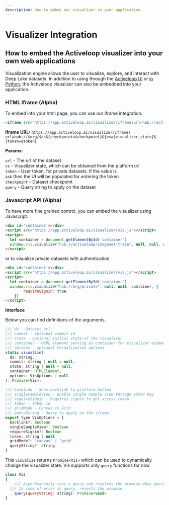 ```yaml
---
description: How to embed our visualizer in your application.
---
```


# Visualizer Integration

## How to embed the Activeloop visualizer into your own web applications

Visualization engine allows the user to visualize, explore, and interact with Deep Lake datasets. In addition to using through the [Activeloop UI](https://app.activeloop.ai/) or [in Python](../../examples/dl/guide/visualizing-datasets.md), the Activeloop visualizer can also be embedded into your application.

### HTML iframe (Alpha)

To embed into your html page, you can use our iframe integration:

```html
<iframe src="https://app.activeloop.ai/visualizer/iframe?url=hub://activeloop/imagenet-train" width="800px" height="600px">
```

**iframe URL:** `https://app.activeloop.ai/visualizer/iframe?url=hub://$org/$ds&{checkpoint=$checkpoint}&{vs=$visualizer_state}&{token=$token}`

**Params:**

`url` - The url of the dataset \
`vs` - Visualizer state, which can be obtained from the platform url \
`token` - User token, for private datasets. If the value is \
`ask` then the UI will be populated for entering the token \
`checkpoint` - Dataset checkpoint \
`query` - Query string to apply on the dataset

### Javascript API (Alpha)

To have more fine grained control, you can embed the visualizer using Javascript:

```html
<div id='container'></div>
<script src="https://app.activeloop.ai/visualizer/vis.js"></script>
<script>
  let container = document.getElementById('container')
  window.vis.visualize("hub://activeloop/imagenet-train", null, null, container, null)
</script>
```

or to visualize private datasets with authentication

```html
<div id='container'></div>
<script src="https://app.activeloop.ai/visualizer/vis.js"></script>
<script>
  let container = document.getElementById('container')
  window.vis.visualize("hub://org/private", null, null, container, {
		requireSignin: true
	})
</script>
```

**Interface**

Below you can find definitions of the arguments.

```javascript
/// ds - Dataset url
/// commit - optional commit id
/// state - optional initial state of the visualizer
/// container - HTML element serving as container for visualizer elements
/// options - optional Visualization options
static visualize(
  ds: string,
  commit: string | null = null,
  state: string | null = null,
  container: HTMLElement,
  options: VisOptions | null
): Promise<Vis>;

/// backlink - Show backlink to platform button
/// singleSampleView - Enable single sample view through enter key
/// requireSignin - Requires signin to get access token
/// token - Token id
/// gridMode - Canvas vs Grid
/// queryString - Query to apply on the iframe
export type VisOptions = {
  backlink?: Boolean
  singleSampleView?: Boolean
  requireSignin?: Boolean
  token: string | null
  gridMode?: "canvas" | "grid"
  queryString?: string
}
```

This `visualize` returns `Promise<Vis>` which can be used to dynamically change the visualizer state. Vis supports only `query` functions for now

```jsx
class Vis
{
	/// Asynchronously runs a query and resolves the promise when query completed.
  /// In case of error in query, rejects the promise.
	query(queryString: string): Promise<void>
}
```



